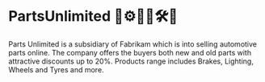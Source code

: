 # PartsUnlimited 🚒⚙🔗🚗🛠🔧

Parts Unlimited is a subsidiary of Fabrikam which is into selling automotive parts online. The company offers the buyers both new and old parts with attractive discounts up to 20%. Products range includes Brakes, Lighting, Wheels and Tyres and more.
